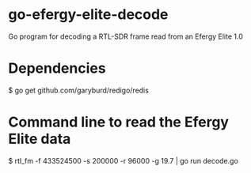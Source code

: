 # go-efergy-elite-decode
Go program for decoding a RTL-SDR frame read from an Efergy Elite 1.0

# Dependencies

$ go get github.com/garyburd/redigo/redis


# Command line to read the Efergy Elite data
$ rtl_fm -f 433524500 -s 200000 -r 96000 -g 19.7 | go run decode.go
